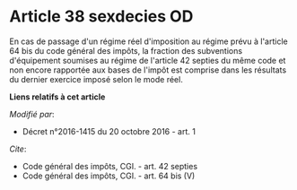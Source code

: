 # Article 38 sexdecies OD

En cas de passage d'un régime réel d'imposition au régime prévu à l'article 64 bis du code général des impôts, la fraction
des subventions d'équipement soumises au régime de l'article 42 septies du même code et non encore rapportée aux bases de
l'impôt est comprise dans les résultats du dernier exercice imposé selon le mode réel.

**Liens relatifs à cet article**

_Modifié par_:

  - Décret n°2016-1415 du 20 octobre 2016 - art. 1

_Cite_:

  - Code général des impôts, CGI. - art. 42 septies
  - Code général des impôts, CGI. - art. 64 bis (V)
